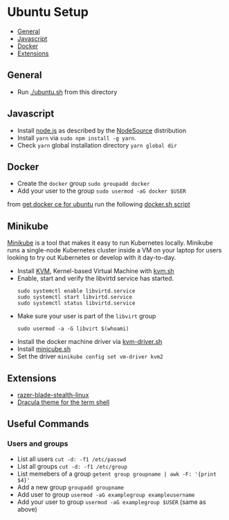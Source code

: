 # Ubuntu Setup

<!-- START doctoc generated TOC please keep comment here to allow auto update -->
<!-- DON'T EDIT THIS SECTION, INSTEAD RE-RUN doctoc TO UPDATE -->


- [General](#general)
- [Javascript](#javascript)
- [Docker](#docker)
- [Extensions](#extensions)

<!-- END doctoc generated TOC please keep comment here to allow auto update -->

## General

* Run [./ubuntu.sh](./scripts/ubuntu.sh) from this directory

## Javascript

* Install [node.js][] as described by the [NodeSource](https://github.com/nodesource/distributions/blob/master/README.md) distribution
* Install ``yarn`` via ``sudo npm install -g yarn``.
* Check ``yarn`` global installation directory ``yarn global dir``

## Docker

* Create the ``docker`` group ``sudo groupadd docker``
* Add your user to the group ``sudo usermod -aG docker $USER``

from [get docker ce for ubuntu](https://docs.docker.com/install/linux/docker-ce/ubuntu/) run the following [docker.sh script](./docker.sh)

## Minikube

[Minikube](https://kubernetes.io/docs/setup/minikube/) is a tool that makes it easy to run Kubernetes locally. Minikube runs a single-node Kubernetes cluster inside a VM on your laptop for users looking to try out Kubernetes or develop with it day-to-day.

* Install [KVM](https://www.linux-kvm.org/page/Main_Page), Kernel-based Virtual Machine with [kvm.sh](./scripts/kvm.sh)
* Enable, start and verify the libvirtd service has started.
  ```
  sudo systemctl enable libvirtd.service
  sudo systemctl start libvirtd.service
  sudo systemctl status libvirtd.service
  ```
* Make sure your user is part of the ``libvirt`` group
  ```
  sudo usermod -a -G libvirt $(whoami)
  ```
* Install the docker machine driver via [kvm-driver.sh](./scripts/kvm-driver.sh)
* Install [minicube.sh](./scripts/minicube.sh)
* Set the driver ``minikube config set vm-driver kvm2``

## Extensions

* [razer-blade-stealth-linux](https://github.com/rolandguelle/razer-blade-stealth-linux)
* [Dracula theme for the term shell](https://github.com/dracula/gnome-terminal)

## Useful Commands

### Users and groups

* List all users ``cut -d: -f1 /etc/passwd``
* List all groups ``cut -d: -f1 /etc/group``
* List memebers of a group ``getent group groupname | awk -F: '{print $4}'``
* Add a new group ``groupadd groupname``
* Add user to group ``usermod -aG examplegroup exampleusername``
* Add your user to group ``usermod -aG examplegroup $USER`` (same as above)

[node.js]: https://nodejs.org/en/